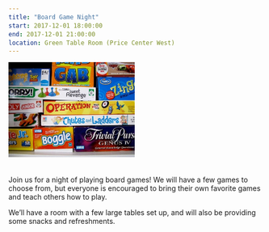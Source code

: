 ```yaml
---
title: "Board Game Night"
start: 2017-12-01 18:00:00
end: 2017-12-01 21:00:00
location: Green Table Room (Price Center West)
---
```

<div class="container" style="width: 250px; height: 210px; overflow: hidden; padding:0; margin:0;"> <img src="/static/fa17/board-games.jpg" style="width: 100%"/></div>

Join us for a night of playing board games! We will have a few games to  
choose from, but everyone is encouraged to bring their own favorite games  
and teach others how to play.

We’ll have a room with a few large tables set up, and will also be 
providing some snacks and refreshments.